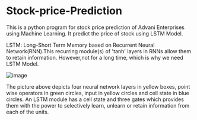 # Stock-price-Prediction

This is a python program for stock price prediction of Advani Enterprises using Machine Learning.
It predict the price of stock using LSTM Model.

LSTM: Long-Short Term Memory based on Recurrent Neural Network(RNN).This recurring module(s) of 'tanh' layers in RNNs allow them to retain information. However,not for a long time, which is why we need LSTM Model.

![image](https://user-images.githubusercontent.com/60754009/172042802-7457e9ff-c9b9-4dfa-b983-288cd4d7a3be.png)

The picture above depicts four neural network layers in yellow boxes, point wise operators in green circles, input in yellow circles and cell state in blue circles. An LSTM module has a cell state and three gates which provides them with the power to selectively learn, unlearn or retain information from each of the units.


